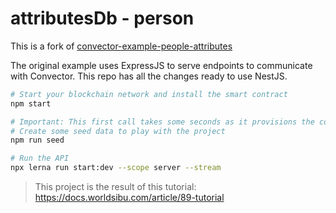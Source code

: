 # attributesDb - person

This is a fork of [convector-example-people-attributes](https://github.com/worldsibu/convector-example-people-attributes)

The original example uses ExpressJS to serve endpoints to communicate with Convector. This repo has all the changes ready to use NestJS.

```bash
# Start your blockchain network and install the smart contract
npm start

# Important: This first call takes some seconds as it provisions the containers needed to run the smart contract
# Create some seed data to play with the project
npm run seed

# Run the API
npx lerna run start:dev --scope server --stream
```




> This project is the result of this tutorial: https://docs.worldsibu.com/article/89-tutorial
